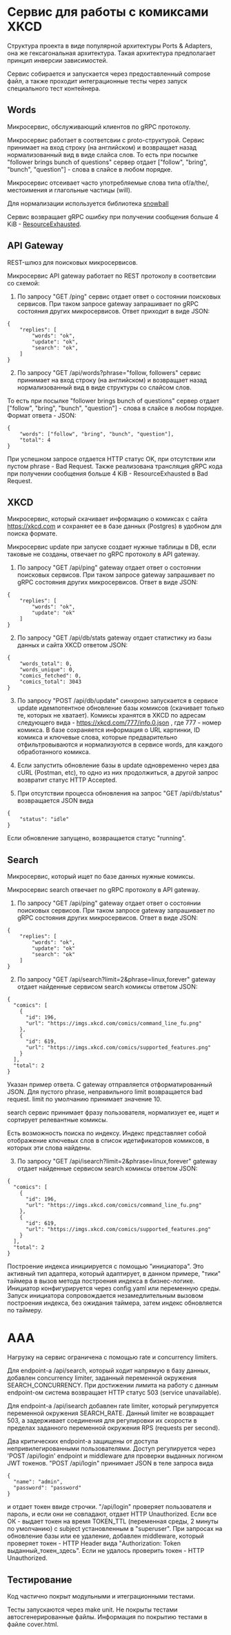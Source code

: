 # Сервис для работы с комиксами XKCD

Структура проекта в виде популярной архитектуры Ports & Adapters,
она же гексагональная архитектура. Такая архитектура предполагает принцип инверсии зависимостей.

Сервис собирается и запускается через предоставленный compose файл,
а также проходит интеграционные тесты через запуск специального тест контейнера.

## Words

Микросервис, обслуживающий клиентов по gRPC протоколу. 

Mикросервис работает в соответсвии с proto-структурой.
Сервис принимает на вход строку (на английском) и возвращает назад нормализованный вид
в виде слайса слов. То есть при посылке "follower brings bunch of questions" сервер отдает
["follow", "bring", "bunch", "question"] - слова в слайсе в любом порядке.

Микросервис отсеивает часто употребляемые слова типа of/a/the/, местоимения
и глагольные частицы (will).

Для нормализации используется библиотека
[snowball](github.com/kljensen/snowball)

Сервис возвращает gRPC ошибку при получении сообщения больше 4 KiB - 
[ResourceExhausted](https://pkg.go.dev/google.golang.org/grpc/codes#pkg-constants).

## API Gateway

REST-шлюз для поисковых микросервисов. 

Mикросервис API gateway работает по REST протоколу в соответсвии со
схемой:

1. По запросу "GET /ping" сервис отдает ответ о состоянии поисковых сервисов.
При таком запросе gateway запрашивает по gRPC состояния других микросервисов.
Ответ приходит в виде JSON:
```
{
    "replies": [
        "words": "ok",
        "update": "ok",
        "search": "ok",
    ]
}
```

2. По запросу "GET /api/words?phrase="follow, followers" cервис принимает на вход строку
(на английском) и возвращает назад нормализованный вид в виде структуры со слайсом слов.

То есть при посылке "follower brings bunch of questions" сервер отдает
["follow", "bring", "bunch", "question"] - слова в слайсе в любом порядке. Формат ответа - JSON:
```
{
    "words": ["follow", "bring", "bunch", "question"],
    "total": 4
}
```
При успешном запросе отдается HTTP статус OK, при отсутствии или пустом phrase - Bad Request.
Также реализована трансляция gRPC кода при получении сообщения больше 4 KiB -
ResourceExhausted в Bad Request.


## XKCD

Микросервис, который скачивает информацию о комиксах с сайта https://xkcd.com
и сохраняет ее в базе данных (Postgres) в удобном для поиска формате.

Mикросервис update при запуске создает нужные таблицы в DB, если таковые не созданы,
отвечает по gRPC протоколу в API gateway. 

1. По запросу "GET /api/ping" gateway отдает ответ о состоянии поисковых сервисов.
При таком запросе gateway запрашивает по gRPC состояния других микросервисов.
Ответ в виде JSON:
```
{
    "replies": [
        "words": "ok",
        "update": "ok"
    ]
}
```

2. По запросу "GET /api/db/stats gateway отдает статистику из базы данных и
сайта XKCD ответом JSON:
```
{
    "words_total": 0,
    "words_unique": 0,
    "comics_fetched": 0,
    "comics_total": 3043
}
```

3. По запросу "POST /api/db/update"  синхроно запускается в сервисе update идемпотентное
обновление базы комиксов (скачивает только те, которых не хватает). Комиксы хранятся в XKCD
по адресам следующего вида - https://xkcd.com/777/info.0.json , где 777 - номер комикса. В базе 
сохраняется информация о URL картинки, ID комикса и ключевые слова, которые
предварительно отфильтровываются и нормализуются в сервисе words, для каждого обработанного
комикса.

4. Если запустить обновление базы в update одновременно через два cURL (Postman, etc), то одно
из них продолжиться, а другой запрос возвратит статус HTTP Accepted.

5. При отсутствии процесса обновления на запрос "GET /api/db/status" возвращается JSON вида
```
{
    "status": "idle"
}
```
Если обновление запущено, возвращается статус "running".

## Search

Микросервис, который ищет по базе данных нужные комиксы.

Mикросервис search отвечает по gRPC протоколу в API gateway. 

1. По запросу "GET /api/ping" gateway отдает ответ о состоянии поисковых сервисов.
При таком запросе gateway запрашивает по gRPC состояния других микросервисов.
Ответ в виде JSON:
```
{
    "replies": [
        "words": "ok",
        "update": "ok"
        "search": "ok"
    ]
}
```

2. По запросу "GET /api/search?limit=2&phrase=linux,forever" gateway отдает
найденные сервисом search комиксы ответом JSON:
```
{
  "comics": [
    {
      "id": 196,
      "url": "https://imgs.xkcd.com/comics/command_line_fu.png"
    },
    {
      "id": 619,
      "url": "https://imgs.xkcd.com/comics/supported_features.png"
    }
  ],
  "total": 2
}
```

Указан пример ответа. С gateway отправляется отформатированный JSON. Для пустого phrase, неправильного limit возвращается bad request.
limit по умолчанию принимает значение 10.

search сервис принимает фразу пользователя, нормализует ее, ищет и сортирует
релевантные комиксы. 

Есть возможность поиска по индексу. 
Индекс представляет собой отображение ключевых слов в список идетификаторов комиксов,
в которых эти слова найдены. 

3. По запросу "GET /api/isearch?limit=2&phrase=linux,forever" gateway отдает
найденные сервисом search комиксы ответом JSON:
```
{
  "comics": [
    {
      "id": 196,
      "url": "https://imgs.xkcd.com/comics/command_line_fu.png"
    },
    {
      "id": 619,
      "url": "https://imgs.xkcd.com/comics/supported_features.png"
    }
  ],
  "total": 2
}
```

Построение индекса инициируется с помощью "инициатора". Это активный тип адаптера, который
адаптирует, в данном примере, "тики" таймера в вызов метода построения индекса в бизнес-логике.
Инициатор конфигурируется через config.yaml или переменную среды. Запуск инициатора
сопровождается незамедлительным вызовом построения индекса, без ожидания таймера, затем индекс
обновляется по таймеру.

# AAA

Нагрузку на сервис ограничена с помощью rate и concurrency limiters.

Для endpoint-а /api/search, который ходит напрямую в базу данных, добавлен
concurrency limiter, заданный переменной окружения SEARCH_CONCURRENCY. При достижении лимита
на работу с данным endpoint-ом система возвращает HTTP статус 503 (service unavailable).

Для endpoint-а /api/isearch добавлен rate limiter, который регулируется переменной
окружения SEARCH_RATE. Данный limiter не возвращает 503, а задерживает соединения для регулировки
их скорости в пределах заданного переменной окружения RPS (requests per second).

Два критических endpoint-а защищены от доступа непривилегированными пользователями.
Доступ регулируется через 'POST /api/login' endpoint и middleware для проверки выданных логином
JWT токенов. "POST /api/login" принимает JSON в теле запроса вида
```
{
  "name": "admin",
  "password": "password"
}
```
и отдает токен ввиде строчки. "/api/login" проверяет пользователя и пароль, и если они не совпадают,
отдает HTTP Unauthorized. Если все ОК - выдает токен на время TOKEN_TTL (переменная среды,
2 минуты по умолчанию) с subject установленным в "superuser". При запросах на обновление базы
или ее удаление, добавлен middleware, который проверяет токен - 
HTTP Header вида "Authorization: Token выданный_токен_здесь". Если не удалось проверить токен -
HTTP Unauthorized.

## Тестирование

Код частично покрыт модульными и итеграционными тестами.

Тесты запускаются через make unit. Не покрыты тестами автосгенерированные файлы. Информация по покрытию тестами в
файле cover.html.